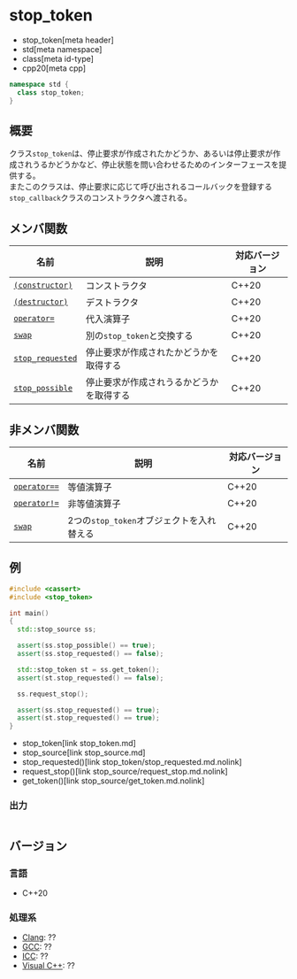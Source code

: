 # stop_token
* stop_token[meta header]
* std[meta namespace]
* class[meta id-type]
* cpp20[meta cpp]

```cpp
namespace std {
  class stop_token;
}
```

## 概要
クラス`stop_token`は、停止要求が作成されたかどうか、あるいは停止要求が作成されうるかどうかなど、停止状態を問い合わせるためのインターフェースを提供する。  
またこのクラスは、停止要求に応じて呼び出されるコールバックを登録する`stop_callback`クラスのコンストラクタへ渡される。

## メンバ関数

| 名前 | 説明 | 対応バージョン |
|-------------------------------------------------|--------------------------------------------------------------------|-------|
| [`(constructor)`](stop_token/op_constructor.md.nolink) | コンストラクタ | C++20 |
| [`(destructor)`](stop_token/op_destructor.md.nolink)   | デストラクタ | C++20 |
| [`operator=`](stop_token/op_assign.md.nolink)          | 代入演算子 | C++20 |
| [`swap`](stop_token/swap.md.nolink)                    | 別の`stop_token`と交換する | C++20 |
| [`stop_requested`](stop_token/stop_requested.md.nolink)| 停止要求が作成されたかどうかを取得する | C++20 |
| [`stop_possible`](stop_token/stop_possible.md.nolink)  | 停止要求が作成されうるかどうかを取得する | C++20 |

## 非メンバ関数
| 名前 | 説明 | 対応バージョン |
|------------------------------------------------|---------------------------------------|-------|
| [`operator==`](stop_token/op_equal.md.nolink)         | 等値演算子 | C++20 |
| [`operator!=`](stop_token/op_not_equal.md.nolink)     | 非等値演算子 | C++20 |
| [`swap`](stop_token/swap_free.md.nolink)              | 2つの`stop_token`オブジェクトを入れ替える | C++20 |


## 例
```cpp example
#include <cassert>
#include <stop_token>

int main()
{
  std::stop_source ss;

  assert(ss.stop_possible() == true);
  assert(ss.stop_requested() == false);

  std::stop_token st = ss.get_token();
  assert(st.stop_requested() == false);

  ss.request_stop();

  assert(ss.stop_requested() == true);
  assert(st.stop_requested() == true);
}
```
* stop_token[link stop_token.md]
* stop_source[link stop_source.md]
* stop_requested()[link stop_token/stop_requested.md.nolink]
* request_stop()[link stop_source/request_stop.md.nolink]
* get_token()[link stop_source/get_token.md.nolink]

### 出力
```
```


## バージョン
### 言語
- C++20


### 処理系
- [Clang](/implementation.md#clang): ??
- [GCC](/implementation.md#gcc): ??
- [ICC](/implementation.md#icc): ??
- [Visual C++](/implementation.md#visual_cpp): ??

